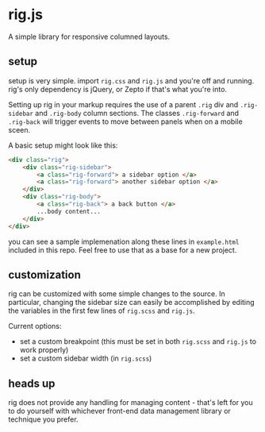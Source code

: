 rig.js 
======

A simple library for responsive columned layouts.

setup
-----

setup is very simple. import `rig.css` and `rig.js` and you're off and running.
rig's only dependency is jQuery, or Zepto if that's what you're into.

Setting up rig in your markup requires the use of a parent `.rig` div and `.rig-sidebar` and `.rig-body` column sections. The classes `.rig-forward` and `.rig-back` will trigger events to move between panels when on a mobile sceen.

A basic setup might look like this:

```html
<div class="rig">
	<div class="rig-sidebar">
		<a class="rig-forward"> a sidebar option </a>
		<a class="rig-forward"> another sidebar option </a>
	</div>
	<div class="rig-body">
		<a class="rig-back"> a back button </a>
		...body content...
	</div>
</div>
```

you can see a sample implemenation along these lines in `example.html` included in this repo. Feel free to use that as a base for a new project.


customization
-------------

rig can be customized with some simple changes to the source. In particular, changing the sidebar size can easily be accomplished by editing the variables in the first few lines of `rig.scss` and `rig.js`.

Current options:
- set a custom breakpoint (this must be set in both `rig.scss` and `rig.js` to work properly)
- set a custom sidebar width (in `rig.scss`)


heads up
--------

rig does not provide any handling for managing content - that's left for you to do yourself with whichever front-end data management library or technique you prefer.
